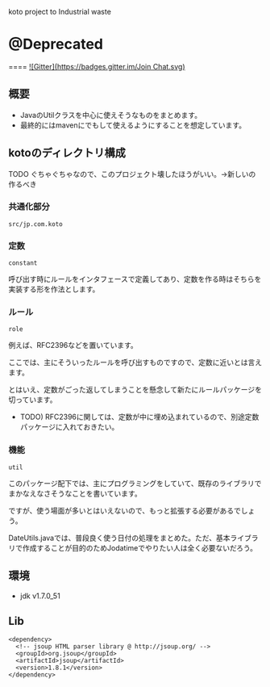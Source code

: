 koto project to Industrial waste

# @Deprecated

====
[![Gitter](https://badges.gitter.im/Join Chat.svg)](https://gitter.im/pollseed/koto?utm_source=badge&utm_medium=badge&utm_campaign=pr-badge&utm_content=badge)

## 概要
* JavaのUtilクラスを中心に使えそうなものをまとめます。
* 最終的にはmavenにでもして使えるようにすることを想定しています。

## kotoのディレクトリ構成

TODO ぐちゃぐちゃなので、このプロジェクト壊したほうがいい。→新しいの作るべき

### 共通化部分

```
src/jp.com.koto
```

### 定数

```
constant
```
呼び出す時にルールをインタフェースで定義してあり、定数を作る時はそちらを実装する形を作法とします。

### ルール

```
role
```
例えば、RFC2396などを置いています。

ここでは、主にそういったルールを呼び出すものですので、定数に近いとは言えます。

とはいえ、定数がごった返してしまうことを懸念して新たにルールパッケージを切っています。

* TODO) RFC2396に関しては、定数が中に埋め込まれているので、別途定数パッケージに入れておきたい。

### 機能

```
util
```
このパッケージ配下では、主にプログラミングをしていて、既存のライブラリでまかなえなさそうなことを書いています。

ですが、使う場面が多いとはいえないので、もっと拡張する必要があるでしょう。

DateUtils.javaでは、普段良く使う日付の処理をまとめた。ただ、基本ライブラリで作成することが目的のためJodatimeでやりたい人は全く必要ないだろう。

## 環境
* jdk v1.7.0_51

## Lib
```
<dependency>
  <!-- jsoup HTML parser library @ http://jsoup.org/ -->
  <groupId>org.jsoup</groupId>
  <artifactId>jsoup</artifactId>
  <version>1.8.1</version>
</dependency>
```
